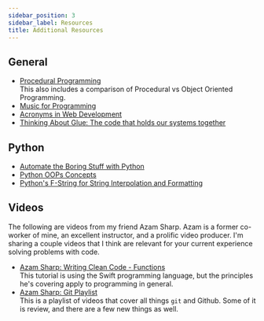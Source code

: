 ```yaml
---
sidebar_position: 3
sidebar_label: Resources
title: Additional Resources
---
```


<!-- markdownlint-disable no-inline-html -->

## General

- [Procedural Programming](https://hackr.io/blog/procedural-programming)
  <br/>This also includes a comparison of Procedural vs Object Oriented Programming.
- [Music for Programming](https://flaviocopes.com/music-for-programming/)
- [Acronyms in Web Development](https://flaviocopes.com/acronyms-web-development/)
- [Thinking About Glue: The code that holds our systems together](https://www.oreilly.com/radar/thinking-about-glue/)

## Python

- [Automate the Boring Stuff with Python](https://automatetheboringstuff.com/)
- [Python OOPs Concepts](https://www.youtube.com/watch?v=SRu1GAfr3LA)
- [Python's F-String for String Interpolation and Formatting](https://realpython.com/python-f-strings/)

## Videos

The following are videos from my friend Azam Sharp. Azam is a former co-worker of mine, an excellent instructor, and a prolific video producer. I'm sharing a couple videos that I think are relevant for your current experience solving problems with code.

- [Azam Sharp: Writing Clean Code - Functions](https://www.youtube.com/watch?v=X3PiBx9jO88)
  <br/>This tutorial is using the Swift programming language, but the principles he's covering apply to programming in general.
- [Azam Sharp: Git Playlist](https://www.youtube.com/watch?v=Kc1L-TQjZZY&list=PLDMXqpbtInQiSpxYyd8AxmJCVE7equijT&index=1)
  <br/>This is a playlist of videos that cover all things `git` and Github. Some of it is review, and there are a few new things as well.
